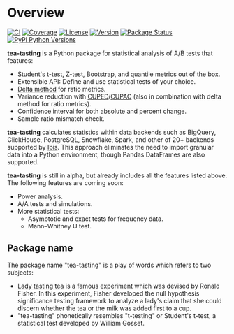 # Overview

[![CI](https://github.com/e10v/tea-tasting/actions/workflows/ci.yml/badge.svg?branch=main)](https://github.com/e10v/tea-tasting/actions/workflows/ci.yml)
[![Coverage](https://codecov.io/github/e10v/tea-tasting/coverage.svg?branch=main)](https://codecov.io/gh/e10v/tea-tasting)
[![License](https://img.shields.io/github/license/e10v/tea-tasting)](https://github.com/e10v/tea-tasting/blob/main/LICENSE)
[![Version](https://img.shields.io/pypi/v/tea-tasting.svg)](https://pypi.org/project/tea-tasting/)
[![Package Status](https://img.shields.io/pypi/status/tea-tasting.svg)](https://pypi.org/project/tea-tasting/)
[![PyPI Python Versions](https://img.shields.io/pypi/pyversions/tea-tasting.svg)](https://pypi.org/project/tea-tasting/)

**tea-tasting** is a Python package for statistical analysis of A/B tests that features:

- Student's t-test, Z-test, Bootstrap, and quantile metrics out of the box.
- Extensible API: Define and use statistical tests of your choice.
- [Delta method](https://alexdeng.github.io/public/files/kdd2018-dm.pdf) for ratio metrics.
- Variance reduction with [CUPED](https://exp-platform.com/Documents/2013-02-CUPED-ImprovingSensitivityOfControlledExperiments.pdf)/[CUPAC](https://doordash.engineering/2020/06/08/improving-experimental-power-through-control-using-predictions-as-covariate-cupac/) (also in combination with delta method for ratio metrics).
- Confidence interval for both absolute and percent change.
- Sample ratio mismatch check.

**tea-tasting** calculates statistics within data backends such as BigQuery, ClickHouse, PostgreSQL, Snowflake, Spark, and other of 20+ backends supported by [Ibis](https://ibis-project.org/). This approach eliminates the need to import granular data into a Python environment, though Pandas DataFrames are also supported.

**tea-tasting** is still in alpha, but already includes all the features listed above. The following features are coming soon:

- Power analysis.
- A/A tests and simulations.
- More statistical tests:
    - Asymptotic and exact tests for frequency data.
    - Mann–Whitney U test.

## Package name

The package name "tea-tasting" is a play of words which refers to two subjects:

- [Lady tasting tea](https://en.wikipedia.org/wiki/Lady_tasting_tea) is a famous experiment which was devised by Ronald Fisher. In this experiment, Fisher developed the null hypothesis significance testing framework to analyze a lady's claim that she could discern whether the tea or the milk was added first to a cup.
- "tea-tasting" phonetically resembles "t-testing" or Student's t-test, a statistical test developed by William Gosset.
